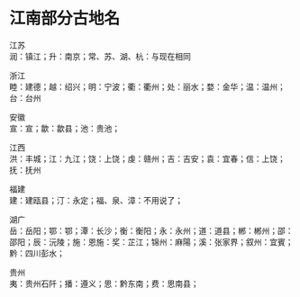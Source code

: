 # 江南部分古地名  
江苏  
润：镇江；升：南京；常、苏、湖、杭：与现在相同  

浙江  
睦：建德；越：绍兴；明：宁波；衢：衢州；处：丽水；婺：金华；温：温州；台：台州  

安徽  
宣：宣；歙：歙县；池：贵池；  

江西  
洪：丰城；江：九江；饶：上饶；虔：赣州；吉：吉安；袁：宜春；信：上饶；抚：抚州  

福建  
建：建瓯县；汀：永定；福、泉、漳：不用说了；  

湖广  
岳：岳阳；鄂：鄂；潭：长沙；衡：衡阳；永：永州；道：道县；郴：郴州；邵：邵阳；辰：沅陵；施：恩施：奖：芷江；锦州：麻陽；溪：张家界；叙州：宜賓；黔：四川彭水；  

贵州  
夷：贵州石阡；播：遵义；思：黔东南；费：思南县；  
<!-- Last processed: 2025-07-22 03:44:31 -->
